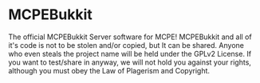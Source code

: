 MCPEBukkit
==========

The official MCPEBukkit Server software for MCPE!
MCPEBukkit and all of it's code is not to be stolen and/or copied, but It can be shared.
Anyone who even steals the project name will be held under the GPLv2 License.
If you want to test/share in anyway, we will not hold you against your rights, although you must obey the Law of Plagerism and Copyright.
